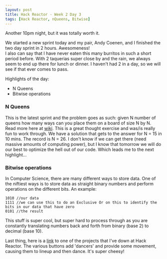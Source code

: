 ```yaml
---
layout: post
title: Hack Reactor - Week 2 Day 3
tags: [Hack Reactor, nQueens, Bitwise]
---
```


Another 10pm night, but it was totally worth it.  

We started a new sprint today and my pair, Andy Coenen, and I finished the two day sprint in 2 hours.  Awesomeness!  
I also can say that I have never eaten this many burritos in such a short period before.  With 2 taquerias super close by and the rain, we always seem to end up there for lunch or dinner.  I haven't had 2 in a day, so we will see if that ever comes to pass.  
<!--more-->

Highlights of the day:

* N Queens
* Bitwise operations

### N Queens

This is the latest sprint and the problem goes as such:  given N number of queens how many ways can you place them on a board of size N by N.  Read more here at [wiki](http://en.wikipedia.org/wiki/Eight_queens_puzzle).  This is a great thought exercise and was/is really fun to work through.  We have a solution that gets to the answer for N = 15 in 10 mins.  The record is N = 26.  I don't know if we can get there (need massive amounts of computing power), but I know that tomorrow we will do our best to optimize the hell out of our code.  Which leads me to the next highlight...

### Bitwise operations

In Computer Science, there are many different ways to store data.  One of the niftiest ways is to store data as straight binary numbers and perform operations on the different bits. An example:

    1010 //our data
    1111 //we can use this to do an Exclusive Or on this to identify the bits in our data that have zero
    0101 //the result

This stuff is super cool, but super hard to process through as you are constantly translating numbers back and forth from binary (base 2) to decimal (base 10).

Last thing, here is a [link](http://www.zdlopez.com/subclass-dance-party/) to one of the projects that I've down at Hack Reactor.  The various buttons add 'dancers' and provide some movement, causing them to lineup and then dance.  It's super cheesy!